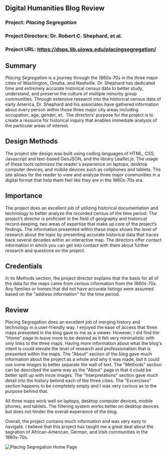 ## Digital Humanities Blog Review

### **Project**: **_Placing Segregation_**

### Project Directors: Dr. Robert C. Shephard, et al.

### Project URL: https://dsps.lib.uiowa.edu/placingsegregation/

## Summary

_Placing Segregation_ is a journey through the 1860s-70s in the three major cities of Washington, Omaha, and Nashville. Dr. Shephard has dedicated time and extremely accurate historical census data to better study, understand, and preserve the culture of multiple minority group communities. Through extensive research into the historical census data of early America, Dr. Shephard and his associates have gathered information about every person within those three major city areas including occupation, age, gender, et.. The directors’ purpose for the project is to create a resource for historical inquiry that enables immediate analysis of the particular areas of interest. 

## Design Methods

The project site design was built using coding languages of HTML, CSS, Javascript and text-based GeoJSON, and the library Leaflet.js. The usage of these tools optimizes the reader's experience on laptops, desktop computer devices, and mobile devices such as cellphones and tablets. The site allows for the reader to view and analyze three major communities in a digital format that help them feel like they are in the 1860s-70s era.

## Importance

The project does an excellent job of utilizing historical documentation and technology to better analyze the recorded census of the time period. The project’s director is proficient in the field of geography and historical record-keeping, two areas of expertise that make up core of the project’s findings. The information presented within these maps shows the level of research about the topic by presenting accurate historical data that traces back several decades within an interactive map. The directors offer contact information in which you can get into contact with them about further research and questions on the project.

## Credentials

In its Methods section, the project director explains that the basis for all of the data for the maps came from census information from the 1860s-70s. Any families or homes that did not have accurate listings were assumed based on the "address information" for the time period.

## Review

Placing Segregation does an excellent job of merging history and technology in a user-friendly way. I enjoyed the ease of access that three maps presented in the blog gave to me as a viewer. However, I did find the "Home" page to leave more to be desired as it felt very minimalistic with only links to the three maps. Having more information about what the blog's intent is could elevate the level of research and professionalism that is presented within the maps. The "About" section of the blog gave much information about the project as a whole and why it was made, but it could use some images to better separate the wall of text. The "Methods" section can be described the same way as the "About" page in that it could be better split up with mroe images. The "Interpretations" section gave much detail into the history behind each of the three cities. The "Excercises" section happens to be completely empty and I was very curious as to the purpose behind that.

All three maps work well on laptops, desktop computer devices, mobile phones, and tablets. The filtering system works better on desktop devices but does not hinder the overall experience of the blog.  

Overall, the project contains much information and was very easy to navigate. I believe that this project has taught me a great deal about the segration of African-American, German, and Irish communities in the 1860s-70s.



![Placing Segregation Home Page](https://bryan-atanacio.github.io/bryan-atanacio-CNU/_images/Home.jpg)
